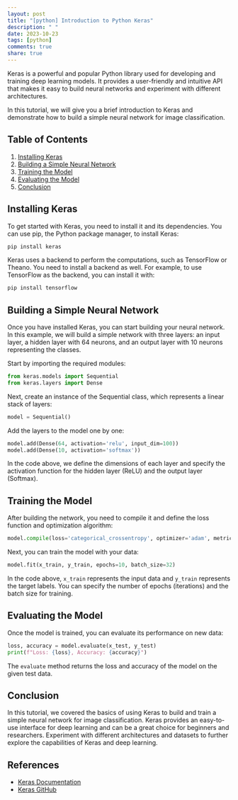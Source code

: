 ```yaml
---
layout: post
title: "[python] Introduction to Python Keras"
description: " "
date: 2023-10-23
tags: [python]
comments: true
share: true
---
```


Keras is a powerful and popular Python library used for developing and training deep learning models. It provides a user-friendly and intuitive API that makes it easy to build neural networks and experiment with different architectures.

In this tutorial, we will give you a brief introduction to Keras and demonstrate how to build a simple neural network for image classification. 

## Table of Contents
1. [Installing Keras](#installing-keras)
2. [Building a Simple Neural Network](#building-a-simple-neural-network)
3. [Training the Model](#training-the-model)
4. [Evaluating the Model](#evaluating-the-model)
5. [Conclusion](#conclusion)

## Installing Keras
To get started with Keras, you need to install it and its dependencies. You can use pip, the Python package manager, to install Keras:

```python
pip install keras
```
Keras uses a backend to perform the computations, such as TensorFlow or Theano. You need to install a backend as well. For example, to use TensorFlow as the backend, you can install it with:

```python
pip install tensorflow
```

## Building a Simple Neural Network
Once you have installed Keras, you can start building your neural network. In this example, we will build a simple network with three layers: an input layer, a hidden layer with 64 neurons, and an output layer with 10 neurons representing the classes.

Start by importing the required modules:

```python
from keras.models import Sequential
from keras.layers import Dense
```

Next, create an instance of the Sequential class, which represents a linear stack of layers:

```python
model = Sequential()
```

Add the layers to the model one by one:

```python
model.add(Dense(64, activation='relu', input_dim=100))
model.add(Dense(10, activation='softmax'))
```

In the code above, we define the dimensions of each layer and specify the activation function for the hidden layer (ReLU) and the output layer (Softmax).

## Training the Model
After building the network, you need to compile it and define the loss function and optimization algorithm:

```python
model.compile(loss='categorical_crossentropy', optimizer='adam', metrics=['accuracy'])
```

Next, you can train the model with your data:

```python
model.fit(x_train, y_train, epochs=10, batch_size=32)
```

In the code above, `x_train` represents the input data and `y_train` represents the target labels. You can specify the number of epochs (iterations) and the batch size for training.

## Evaluating the Model
Once the model is trained, you can evaluate its performance on new data:

```python
loss, accuracy = model.evaluate(x_test, y_test)
print(f"Loss: {loss}, Accuracy: {accuracy}")
```

The `evaluate` method returns the loss and accuracy of the model on the given test data.

## Conclusion
In this tutorial, we covered the basics of using Keras to build and train a simple neural network for image classification. Keras provides an easy-to-use interface for deep learning and can be a great choice for beginners and researchers. Experiment with different architectures and datasets to further explore the capabilities of Keras and deep learning.

## References
- [Keras Documentation](https://keras.io/)
- [Keras GitHub](https://github.com/keras-team/keras)